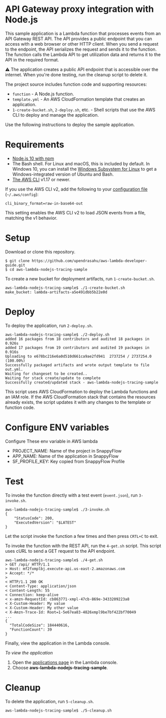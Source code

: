 # API Gateway proxy integration with Node.js

This sample application is a Lambda function that processes events from an API Gateway REST API. The API provides a public endpoint that you can access with a web browser or other HTTP client. When you send a request to the endpoint, the API serializes the request and sends it to the function. The function calls the Lambda API to get utilization data and returns it to the API in the required format.

:warning: The application creates a public API endpoint that is accessible over the internet. When you're done testing, run the cleanup script to delete it.


The project source includes function code and supporting resources:

- `function` - A Node.js function.
- `template.yml` - An AWS CloudFormation template that creates an application.
- `1-create-bucket.sh`, `2-deploy.sh`, etc. - Shell scripts that use the AWS CLI to deploy and manage the application.

Use the following instructions to deploy the sample application.

# Requirements
- [Node.js 10 with npm](https://nodejs.org/en/download/releases/)
- The Bash shell. For Linux and macOS, this is included by default. In Windows 10, you can install the [Windows Subsystem for Linux](https://docs.microsoft.com/en-us/windows/wsl/install-win10) to get a Windows-integrated version of Ubuntu and Bash.
- [The AWS CLI](https://docs.aws.amazon.com/cli/latest/userguide/cli-chap-install.html) v1.17 or newer.

If you use the AWS CLI v2, add the following to your [configuration file](https://docs.aws.amazon.com/cli/latest/userguide/cli-configure-files.html) (`~/.aws/config`):

```
cli_binary_format=raw-in-base64-out
```

This setting enables the AWS CLI v2 to load JSON events from a file, matching the v1 behavior.

# Setup
Download or clone this repository.

    $ git clone https://github.com/upendrasahu/aws-lambda-developer-guide.git
    $ cd aws-lambda-nodejs-tracing-sample

To create a new bucket for deployment artifacts, run `1-create-bucket.sh`.

    aws-lambda-nodejs-tracing-sample$ ./1-create-bucket.sh
    make_bucket: lambda-artifacts-a5e491dbb5b22e0d

# Deploy
To deploy the application, run `2-deploy.sh`.

    aws-lambda-nodejs-tracing-sample$ ./2-deploy.sh
    added 16 packages from 18 contributors and audited 18 packages in 0.926s
    added 17 packages from 19 contributors and audited 19 packages in 0.916s
    Uploading to e678bc216e6a0d510d661ca9ae2fd941  2737254 / 2737254.0  (100.00%)
    Successfully packaged artifacts and wrote output template to file out.yml.
    Waiting for changeset to be created..
    Waiting for stack create/update to complete
    Successfully created/updated stack - aws-lambda-nodejs-tracing-sample

This script uses AWS CloudFormation to deploy the Lambda functions and an IAM role. If the AWS CloudFormation stack that contains the resources already exists, the script updates it with any changes to the template or function code.

# Configure ENV variables
Configure These env variable in AWS lambda
- PROJECT_NAME: Name of the project in SnappyFlow
- APP_NAME: Name of the application in SnappyFlow
- SF_PROFILE_KEY: Key copied from SnappyFlow Profile

# Test
To invoke the function directly with a test event (`event.json`), run `3-invoke.sh`.

    aws-lambda-nodejs-tracing-sample$ ./3-invoke.sh
    {
        "StatusCode": 200,
        "ExecutedVersion": "$LATEST"
    }

Let the script invoke the function a few times and then press `CRTL+C` to exit.

To invoke the function with the REST API, run the `4-get.sh` script. This script uses cURL to send a GET request to the API endpoint.

    aws-lambda-nodejs-tracing-sample$ ./4-get.sh
    > GET /api/ HTTP/1.1
    > Host: mf2fxmplbj.execute-api.us-east-2.amazonaws.com
    > Accept: */*
    >
    < HTTP/1.1 200 OK
    < Content-Type: application/json
    < Content-Length: 55
    < Connection: keep-alive
    < x-amzn-RequestId: cb863771-xmpl-47cb-869e-3433209223a8
    < X-Custom-Header: My value
    < X-Custom-Header: My other value
    < X-Amzn-Trace-Id: Root=1-5e67ea83-4826xmpl9be7bf422bf70049
    ...
    {
      "TotalCodeSize": 184440616,
      "FunctionCount": 39
    }


Finally, view the application in the Lambda console.

*To view the application*
1. Open the [applications page](https://console.aws.amazon.com/lambda/home#/applications) in the Lambda console.
2. Choose **aws-lambda-nodejs-tracing-sample**.

# Cleanup
To delete the application, run `5-cleanup.sh`.

    aws-lambda-nodejs-tracing-sample$ ./5-cleanup.sh
